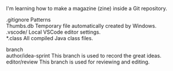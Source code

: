 I'm learning how to make a magazine (zine) inside a Git repository.

.gitignore Patterns  
Thumbs.db Temporary file automatically created by Windows.  
.vscode/ Local VSCode editor settings.  
*.class All compiled Java class files.  

branch  
author/idea-sprint This branch is used to record the great ideas.  
editor/review This branch is used for reviewing and editing.  

